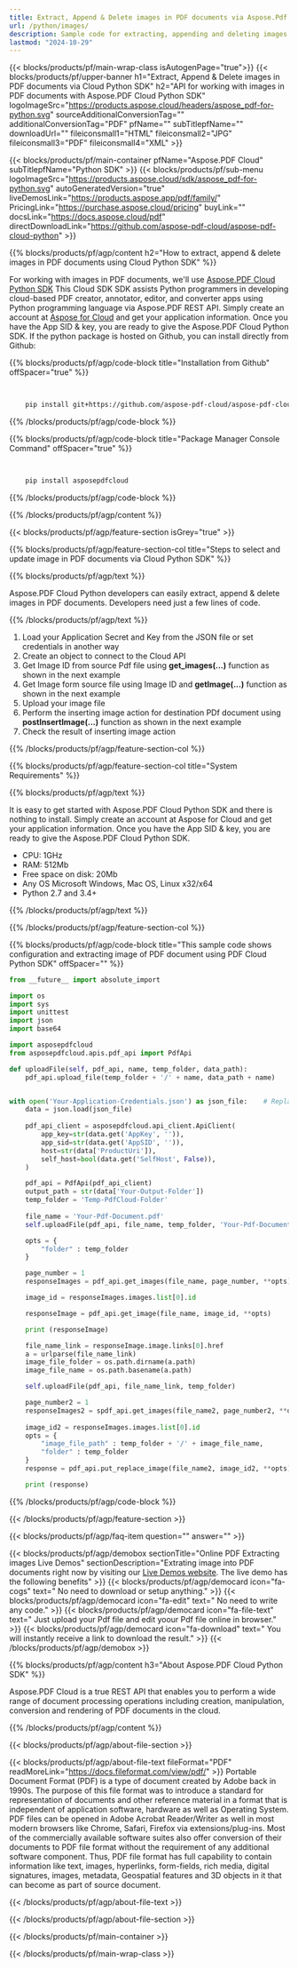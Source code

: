 ```yaml
---
title: Extract, Append & Delete images in PDF documents via Aspose.Pdf Cloud Python SDK
url: /python/images/
description: Sample code for extracting, appending and deleting images in PDF document using Cloud Python SDK. Use API example code for working with images in PDF documents with Aspose.PDF Cloud Python SDK.
lastmod: "2024-10-29"
---
```


{{< blocks/products/pf/main-wrap-class isAutogenPage="true">}}
{{< blocks/products/pf/upper-banner h1="Extract, Append & Delete images in PDF documents via Cloud Python SDK" h2="API for working with images in PDF documents with Aspose.PDF Cloud Python SDK" logoImageSrc="https://products.aspose.cloud/headers/aspose_pdf-for-python.svg" sourceAdditionalConversionTag="" additionalConversionTag="PDF" pfName="" subTitlepfName="" downloadUrl="" fileiconsmall1="HTML" fileiconsmall2="JPG" fileiconsmall3="PDF" fileiconsmall4="XML" >}}

{{< blocks/products/pf/main-container pfName="Aspose.PDF Cloud" subTitlepfName="Python SDK" >}}
{{< blocks/products/pf/sub-menu logoImageSrc="https://products.aspose.cloud/sdk/aspose_pdf-for-python.svg"
autoGeneratedVersion="true"
liveDemosLink="https://products.aspose.app/pdf/family/" PricingLink="https://purchase.aspose.cloud/pricing" buyLink="" docsLink="https://docs.aspose.cloud/pdf"  directDownloadLink="https://github.com/aspose-pdf-cloud/aspose-pdf-cloud-python" >}}

{{% blocks/products/pf/agp/content h2="How to extract, append & delete images in PDF documents using Cloud Python SDK" %}}

 For working with images in PDF documents, we'll use
 [Aspose.PDF Cloud Python SDK](https://products.aspose.cloud/pdf/python/)
 This Cloud SDK SDK assists Python programmers in developing cloud-based PDF creator, annotator, editor, and converter apps using Python programming language via Aspose.PDF REST API. Simply create an account at [Aspose for Cloud](https://dashboard.aspose.cloud/#/apps) and get your application information. Once you have the App SID & key, you are ready to give the Aspose.PDF Cloud Python SDK. If the python package is hosted on Github, you can install directly from Github: 

{{% blocks/products/pf/agp/code-block title="Installation from Github" offSpacer="true" %}}

```bash

     
    pip install git+https://github.com/aspose-pdf-cloud/aspose-pdf-cloud-python.git


```

{{% /blocks/products/pf/agp/code-block %}}

{{% blocks/products/pf/agp/code-block title="Package Manager Console Command" offSpacer="true" %}}

```bash

     
    pip install asposepdfcloud


```

{{% /blocks/products/pf/agp/code-block %}}
 
{{% /blocks/products/pf/agp/content %}}

{{< blocks/products/pf/agp/feature-section isGrey="true" >}}

{{% blocks/products/pf/agp/feature-section-col title="Steps to select and update image in PDF documents via Cloud Python SDK" %}}

{{% blocks/products/pf/agp/text %}}

 Aspose.PDF Cloud Python developers can easily extract, append & delete images in PDF documents. Developers need just a few lines of code.

{{% /blocks/products/pf/agp/text %}}

1. Load your Application Secret and Key from the JSON file or set credentials in another way
1. Create an object to connect to the Cloud API
1. Get Image ID from source Pdf file using <b>get_images(...)</b> function as shown in the next example
1. Get Image form source file using Image ID and <b>getImage(...)</b> function as shown in the next example
1. Upload your image file
1. Perform the inserting image action for destination PDf document using <b>postInsertImage(...)</b> function as shown in the next example
1. Check the result of inserting image action

{{% /blocks/products/pf/agp/feature-section-col %}}

{{% blocks/products/pf/agp/feature-section-col title="System Requirements" %}}

{{% blocks/products/pf/agp/text %}}

It is easy to get started with Aspose.PDF Cloud Python SDK and there is nothing to install. Simply create an account at Aspose for Cloud and get your application information. Once you have the App SID & key, you are ready to give the Aspose.PDF Cloud Python SDK.

* CPU: 1GHz
* RAM: 512Mb
* Free space on disk: 20Mb
* Any OS Microsoft Windows, Mac OS, Linux x32/x64
* Python 2.7 and 3.4+

{{% /blocks/products/pf/agp/text %}}

{{% /blocks/products/pf/agp/feature-section-col %}}

{{% blocks/products/pf/agp/code-block title="This sample code shows configuration and extracting image of PDF document using PDF Cloud Python SDK" offSpacer="" %}}

```python
from __future__ import absolute_import

import os
import sys
import unittest
import json
import base64

import asposepdfcloud
from asposepdfcloud.apis.pdf_api import PdfApi

def uploadFile(self, pdf_api, name, temp_folder, data_path):
    pdf_api.upload_file(temp_folder + '/' + name, data_path + name)


with open('Your-Application-Credentials.json') as json_file:    # Replace with Your application credentials json file
    data = json.load(json_file)
            
    pdf_api_client = asposepdfcloud.api_client.ApiClient(
        app_key=str(data.get('AppKey', '')),
        app_sid=str(data.get('AppSID', '')),
        host=str(data['ProductUri']),
        self_host=bool(data.get('SelfHost', False)),
    )

    pdf_api = PdfApi(pdf_api_client)
    output_path = str(data['Your-Output-Folder'])                                  # Replace with Your output folder
    temp_folder = 'Temp-PdfCloud-Folder'                                           # Replace with Your temporary folder
    
    file_name = 'Your-Pdf-Document.pdf'                                            # Replace with Your source Pdf document file
    self.uploadFile(pdf_api, file_name, temp_folder, 'Your-Pdf-Document-Folder/')  # Replace with Your source Pdf document folder

    opts = {
        "folder" : temp_folder
    }

    page_number = 1
    responseImages = pdf_api.get_images(file_name, page_number, **opts)

    image_id = responseImages.images.list[0].id

    responseImage = pdf_api.get_image(file_name, image_id, **opts)

    print (responseImage)

    file_name_link = responseImage.image.links[0].href
    a = urlparse(file_name_link)
    image_file_folder = os.path.dirname(a.path)
    image_file_name = os.path.basename(a.path)

    self.uploadFile(pdf_api, file_name_link, temp_folder)

    page_number2 = 1
    responseImages2 = spdf_api.get_images(file_name2, page_number2, **opts)
  
    image_id2 = responseImages.images.list[0].id
    opts = {
        "image_file_path" : temp_folder + '/' + image_file_name,
        "folder" : temp_folder
    }
    response = pdf_api.put_replace_image(file_name2, image_id2, **opts)

    print (response)

```

{{% /blocks/products/pf/agp/code-block %}}

{{< /blocks/products/pf/agp/feature-section >}}

{{< blocks/products/pf/agp/faq-item question="" answer="" >}}

<!-- aboutfile Starts -->
{{< blocks/products/pf/agp/demobox sectionTitle="Online PDF Extracting images Live Demos" sectionDescription="Extrating image into PDF documents right now by visiting our [Live Demos website](https://products.aspose.app/pdf/editor). The live demo has the following benefits" >}}
{{< blocks/products/pf/agp/democard icon="fa-cogs" text=" No need to download or setup anything." >}}
{{< blocks/products/pf/agp/democard icon="fa-edit" text=" No need to write any code." >}}
{{< blocks/products/pf/agp/democard icon="fa-file-text" text=" Just upload your Pdf file and edit yoour Pdf file online in browser." >}}
{{< blocks/products/pf/agp/democard icon="fa-download" text=" You will instantly receive a link to download the result." >}}
{{< /blocks/products/pf/agp/demobox >}}

{{% blocks/products/pf/agp/content h3="About Aspose.PDF Cloud Python SDK" %}}

Aspose.PDF Cloud is a true REST API that enables you to perform a wide range of document processing operations including creation, manipulation, conversion and rendering of PDF documents in the cloud.

{{% /blocks/products/pf/agp/content %}}

{{< blocks/products/pf/agp/about-file-section >}}

{{< blocks/products/pf/agp/about-file-text fileFormat="PDF" readMoreLink="https://docs.fileformat.com/view/pdf/" >}}
Portable Document Format (PDF) is a type of document created by Adobe back in 1990s. The purpose of this file format was to introduce a standard for representation of documents and other reference material in a format that is independent of application software, hardware as well as Operating System. PDF files can be opened in Adobe Acrobat Reader/Writer as well in most modern browsers like Chrome, Safari, Firefox via extensions/plug-ins. Most of the commercially available software suites also offer conversion of their documents to PDF file format without the requirement of any additional software component. Thus, PDF file format has full capability to contain information like text, images, hyperlinks, form-fields, rich media, digital signatures, images, metadata, Geospatial features and 3D objects in it that can become as part of source document.

{{< /blocks/products/pf/agp/about-file-text >}}

{{< /blocks/products/pf/agp/about-file-section >}}

<!-- aboutfile Ends -->

{{< /blocks/products/pf/main-container >}}

{{< /blocks/products/pf/main-wrap-class >}}